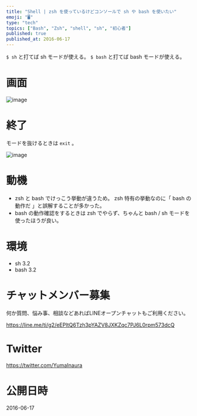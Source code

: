 ```yaml
---
title: "Shell | zsh を使っているけどコンソールで sh や bash を使いたい"
emoji: "🖥"
type: "tech"
topics: ["Bash", "Zsh", "shell", "sh", "初心者"]
published: true
published_at: 2016-06-17
---
```


`$ sh` と打てば sh モードが使える。
`$ bash` と打てば bash モードが使える。

# 画面

![image](https://qiita-image-store.s3.amazonaws.com/0/89618/12ac1e7f-a002-eb47-c6df-e31d0abcefd1.png)

# 終了

モードを抜けるときは `exit` 。

![image](https://qiita-image-store.s3.amazonaws.com/0/89618/20d99d15-0cb1-a3df-87be-32c1d38a33a3.png)

# 動機

- zsh と bash でけっこう挙動が違うため。 zsh 特有の挙動なのに「 bash の動作だ 」と誤解することが多かった。
- bash の動作確認をするときは zsh でやらず、ちゃんと bash / sh モードを使ったほうが良い。

# 環境

- sh 3.2
- bash 3.2








<!-- Update From Qiita API -->

# チャットメンバー募集


何か質問、悩み事、相談などあればLINEオープンチャットもご利用ください。

https://line.me/ti/g2/eEPltQ6Tzh3pYAZV8JXKZqc7PJ6L0rpm573dcQ





# Twitter


https://twitter.com/YumaInaura


<!-- Update From Qiita API -->



# 公開日時

2016-06-17

